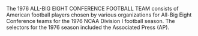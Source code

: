 The 1976 ALL-BIG EIGHT CONFERENCE FOOTBALL TEAM consists of American football players chosen by various organizations for All-Big Eight Conference teams for the 1976 NCAA Division I football season. The selectors for the 1976 season included the Associated Press (AP).
